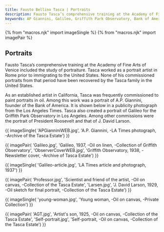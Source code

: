 ```yaml
---
title: Fausto Bellino Tasca | Portraits
description: Fausto Tasca’s comprehensive training at the Academy of Fine Arts of Venice included the study of portraiture. His commissions in the US included portraits of several famous personages.
keywords: AP Giannini, Galileo, Griffith Park Observatory, Bank of America
---
```

{% from "macros.njk" import imageSingle %}
{% from "macros.njk" import imagePair %}

## Portraits

Fausto Tasca’s comprehensive training at the Academy of Fine Arts of Venice included the study of portraiture. Tasca worked as a portrait artist in Rome prior to immigrating to the United States. None of his commissioned portraits from that period have been recovered by the Tasca family in the United States.

As an established artist in California, Tasca was frequently commissioned to paint portraits in oil. Among this work was a portrait of A.P. Giannini, founder of the Bank of America. It is shown below in a publicity photograph from the Los Angeles Times. Tasca also created a portrait of Galileo for the Griffith Park Observatory in Los Angeles. Among other commissions were the portrait of President Roosevelt and that of J. David Larson.

{{ imageSingle(
'APGianniniWEB.jpg',
'A.P. Giannini, -LA Times photograph, -Archive of the Tasca Estate')
}}

{{ imagePair(
'Galileo.jpg',
'Galileo, 1937, -Oil on linen, -Collection of Griffith Observatory',
'ObserverCoverWEB.jpg',
'Griffith Observatory, 1938, -Newsletter cover, -Archive of Tasca Estate')
}}

{{ imageSingle(
'Galileo-article.jpg',
'LA Times article and photograph, 1937')
}}

{{ imagePair(
'Professor.jpg',
'Scientist and friend of the artist, -Oil on canvas, -Collection of the Tasca Estate',
'Larsen.jpg',
'J. David Larson, 1929, -Oil sketch for final portrait, -Collection of the Tasca Estate')
}}

{{ imageSingle(
'young-woman.jpg',
'Young woman, -Oil on canvas, -Private Collection')
}}

{{ imagePair(
'AGT.jpg',
'Artist\'s son, 1925, -Oil on canvas, -Collection of the Tasca Estate',
'Self-portrait.jpg',
'Self-portrait, -Oil on canvas, -Collection of the Tasca Estate')
}}
